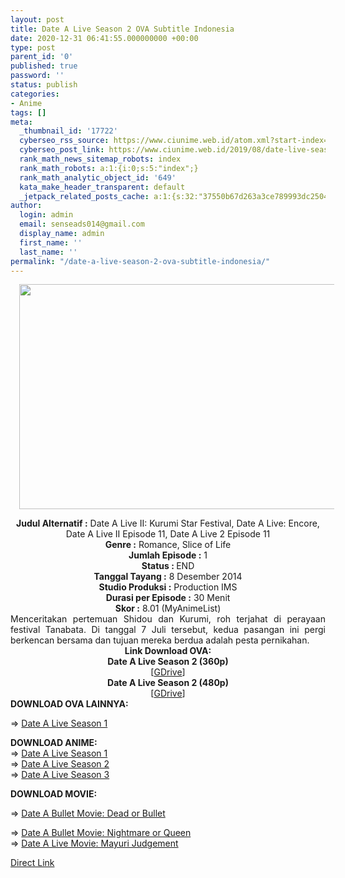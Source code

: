 ```yaml
---
layout: post
title: Date A Live Season 2 OVA Subtitle Indonesia
date: 2020-12-31 06:41:55.000000000 +00:00
type: post
parent_id: '0'
published: true
password: ''
status: publish
categories:
- Anime
tags: []
meta:
  _thumbnail_id: '17722'
  cyberseo_rss_source: https://www.ciunime.web.id/atom.xml?start-index=3001&max-results=150
  cyberseo_post_link: https://www.ciunime.web.id/2019/08/date-live-season-2-ova-subtitle.html
  rank_math_news_sitemap_robots: index
  rank_math_robots: a:1:{i:0;s:5:"index";}
  rank_math_analytic_object_id: '649'
  kata_make_header_transparent: default
  _jetpack_related_posts_cache: a:1:{s:32:"37550b67d263a3ce789993dc25046c5f";a:2:{s:7:"expires";i:1649488715;s:7:"payload";a:0:{}}}
author:
  login: admin
  email: senseads014@gmail.com
  display_name: admin
  first_name: ''
  last_name: ''
permalink: "/date-a-live-season-2-ova-subtitle-indonesia/"
---
```

<div class="separator" style="clear: both; text-align: center;"><a href="https://1.bp.blogspot.com/-Tkzayw-dbic/XUiHsGr9zXI/AAAAAAAAc5c/yyjOpZ3YTscOW55znlvsAKraQyDqZLlkwCLcBGAs/s1600/Date%2BA%2BLive%2BSeason%2B2%2BOVA.png" style="margin-left: 1em; margin-right: 1em;"><img border="0" data-original-height="720" data-original-width="1280" height="360" src="{{ site.baseurl }}/assets/2020/12/Date%2BA%2BLive%2BSeason%2B2%2BOVA.png" width="640" /></a></div>
<p>
<div style="text-align: center;"><b>Judul</b><b><b>&nbsp;Alternatif</b>&nbsp;:</b> Date A Live II: Kurumi Star Festival, Date A Live: Encore, Date A Live II Episode 11, Date A Live 2 Episode 11</div>
<div style="text-align: center;"><b>Genre :</b> Romance, Slice of Life</div>
<div style="text-align: center;"><b>Jumlah Episode :</b>&nbsp;1<br /><b>Status :&nbsp;</b>END<br /><b>Tanggal Tayang :</b> 8 Desember 2014<br /><b>Studio Produksi :</b> Production IMS<br /><b>Durasi per Episode :</b> 30 Menit</div>
<div style="text-align: center;"><b>Skor :</b> 8.01 (MyAnimeList)</div>
<div style="text-align: center;"></div>
<div style="text-align: justify;"><span class="isi">Menceritakan pertemuan Shidou dan Kurumi, roh terjahat di perayaan festival Tanabata. Di tanggal 7 Juli tersebut, kedua pasangan ini pergi berkencan bersama dan tujuan mereka berdua adalah pesta pernikahan.</span></div>
<div style="text-align: justify;"></div>
<div style="text-align: justify;"></div>
<div style="text-align: center;">
<div style="text-align: center;"><b>Link Download OVA:</b></div>
<div style="text-align: center;"><b>Date A Live Season 2 (360p)</b></div>
<div style="text-align: center;">
<div style="text-align: center;">[<a href="https://drive.google.com/uc?export=download&amp;id=0B10McN6M95r5b01lbm1fMzRBUHc" target="_blank" rel="noopener">GDrive</a>]</div>
<div style="text-align: center;">
<div style="text-align: center;"><b>Date A Live Season 2 (480p)</b></div>
<div style="text-align: center;">[<a href="https://drive.google.com/uc?export=download&amp;id=0B10McN6M95r5OEVxUTlacURHb1U" target="_blank" rel="noopener">GDrive</a>]
<div style="text-align: left;"></div>
<div style="text-align: justify;"><b>DOWNLOAD OVA LAINNYA:</b></p>
<p>=&gt;&nbsp;<a href="https://www.ciunime.web.id/2019/08/date-live-season-1-ova-subtitle.html" target="_blank" rel="noopener">Date A Live Season 1</a></p>
</div>
<div style="text-align: justify;"><b>DOWNLOAD ANIME:</b></div>
<div style="text-align: justify;">=&gt;&nbsp;<a href="https://www.ciunime.web.id/2019/01/date-live-season-1-episode-01-12-end-1.html" target="_blank" rel="noopener">Date A Live Season 1</a></div>
<div style="text-align: justify;">=&gt;&nbsp;<a href="https://www.ciunime.web.id/2019/01/date-live-season-2-episode-01-10-end-1.html" target="_blank" rel="noopener">Date A Live Season 2</a></div>
<div style="text-align: justify;">=&gt;&nbsp;<a href="https://www.ciunime.web.id/2019/03/date-live-season-3-episode-01-12-end.html" target="_blank" rel="noopener">Date A Live Season 3</a></p>
<p><b>DOWNLOAD MOVIE:</b></p>
<p>=&gt;&nbsp;<a href="https://www.ciunime.web.id/2020/10/date-bullet-movie-dead-or-bullet-movie.html" target="_blank" rel="noopener">Date A Bullet Movie: Dead or Bullet</a></div>
<div style="text-align: justify;">=&gt;&nbsp;<a href="https://www.ciunime.web.id/2020/12/date-bullet-movie-nightmare-or-queen.html" target="_blank" rel="noopener">Date A Bullet Movie: Nightmare or Queen</a><br />=&gt;&nbsp;<a href="https://www.ciunime.web.id/2019/01/date-live-movie-mayuri-judgement-movie.html" target="_blank" rel="noopener">Date A Live Movie: Mayuri Judgement</a></p>
</div>
</div>
</div>
</div>
</div>
<link rel="stylesheet" href="https://cdnjs.cloudflare.com/ajax/libs/font-awesome/4.7.0/css/font-awesome.min.css" />
<div class="divbtn"> <a href="https://handymansurrender.com/fihup8buzv?key=94550f7ce39444073321dde3b8782f97" class="btn"><i class="fa fa-download"></i> Direct Link</a> </div>
